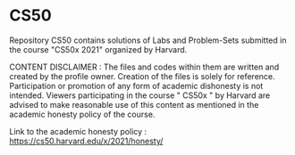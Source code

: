# CS50
Repository CS50 contains solutions of Labs and Problem-Sets submitted in the course "CS50x 2021" organized by Harvard.

CONTENT DISCLAIMER : 
The files and codes within them are written and created by the profile owner. Creation of the files is solely for reference. Participation or promotion of any form of academic dishonesty is not intended.
Viewers participating in the course " CS50x " by Harvard are advised to make reasonable use of this content as mentioned in the academic honesty policy of the course.

Link to the academic honesty policy :
https://cs50.harvard.edu/x/2021/honesty/
